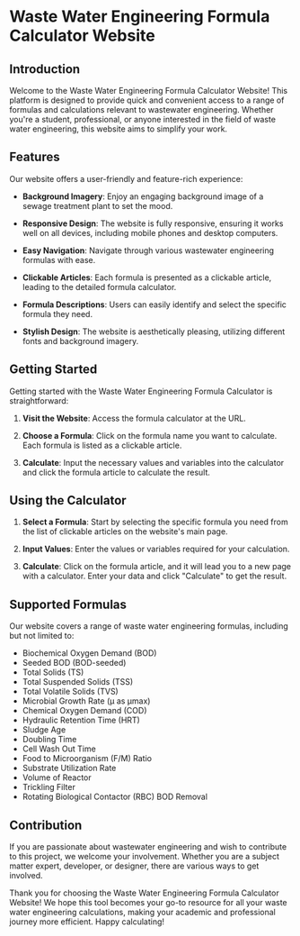 # Waste Water Engineering Formula Calculator Website

## Introduction

Welcome to the Waste Water Engineering Formula Calculator Website! This platform is designed to provide quick and convenient access to a range of formulas and calculations relevant to wastewater engineering. Whether you're a student, professional, or anyone interested in the field of waste water engineering, this website aims to simplify your work.


## Features

Our website offers a user-friendly and feature-rich experience:

- **Background Imagery**: Enjoy an engaging background image of a sewage treatment plant to set the mood.

- **Responsive Design**: The website is fully responsive, ensuring it works well on all devices, including mobile phones and desktop computers.

- **Easy Navigation**: Navigate through various wastewater engineering formulas with ease.

- **Clickable Articles**: Each formula is presented as a clickable article, leading to the detailed formula calculator.

- **Formula Descriptions**: Users can easily identify and select the specific formula they need.

- **Stylish Design**: The website is aesthetically pleasing, utilizing different fonts and background imagery.

## Getting Started

Getting started with the Waste Water Engineering Formula Calculator is straightforward:

1. **Visit the Website**: Access the formula calculator at the URL.

2. **Choose a Formula**: Click on the formula name you want to calculate. Each formula is listed as a clickable article.

3. **Calculate**: Input the necessary values and variables into the calculator and click the formula article to calculate the result.

## Using the Calculator

1. **Select a Formula**: Start by selecting the specific formula you need from the list of clickable articles on the website's main page.

2. **Input Values**: Enter the values or variables required for your calculation.

3. **Calculate**: Click on the formula article, and it will lead you to a new page with a calculator. Enter your data and click "Calculate" to get the result.

## Supported Formulas

Our website covers a range of waste water engineering formulas, including but not limited to:

- Biochemical Oxygen Demand (BOD)
- Seeded BOD (BOD-seeded)
- Total Solids (TS)
- Total Suspended Solids (TSS)
- Total Volatile Solids (TVS)
- Microbial Growth Rate (&#956; as &#956;max)
- Chemical Oxygen Demand (COD)
- Hydraulic Retention Time (HRT)
- Sludge Age
- Doubling Time
- Cell Wash Out Time
- Food to Microorganism (F/M) Ratio
- Substrate Utilization Rate
- Volume of Reactor
- Trickling Filter
- Rotating Biological Contactor (RBC) BOD Removal

## Contribution

If you are passionate about wastewater engineering and wish to contribute to this project, we welcome your involvement. Whether you are a subject matter expert, developer, or designer, there are various ways to get involved. 

Thank you for choosing the Waste Water Engineering Formula Calculator Website! We hope this tool becomes your go-to resource for all your waste water engineering calculations, making your academic and professional journey more efficient. Happy calculating!
